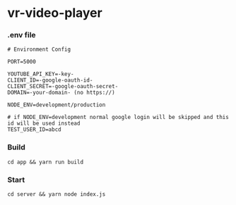 # vr-video-player

### .env file

```
# Environment Config

PORT=5000

YOUTUBE_API_KEY=-key-
CLIENT_ID=-google-oauth-id-
CLIENT_SECRET=-google-oauth-secret-
DOMAIN=-your-domain- (no https://)

NODE_ENV=development/production

# if NODE_ENV=development normal google login will be skipped and this id will be used instead
TEST_USER_ID=abcd
```

### Build

```
cd app && yarn run build
```

### Start

```
cd server && yarn node index.js
```
